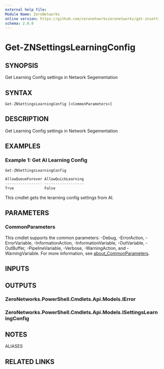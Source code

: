 ```yaml
---
external help file:
Module Name: ZeroNetworks
online version: https://github.com/zeronetworkszeronetworks/get-znsettingslearningconfig
schema: 2.0.0
---
```


# Get-ZNSettingsLearningConfig

## SYNOPSIS
Get Learning Config settings in Network Segementation

## SYNTAX

```
Get-ZNSettingsLearningConfig [<CommonParameters>]
```

## DESCRIPTION
Get Learning Config settings in Network Segementation

## EXAMPLES

### Example 1: Get AI Learning Config
```powershell
Get-ZNSettingsLearningConfig

AllowQueueForever AllowQuickLearning
----------------- ------------------
True              False
```

This cmdlet gets the lerarning config settings from AI.

## PARAMETERS

### CommonParameters
This cmdlet supports the common parameters: -Debug, -ErrorAction, -ErrorVariable, -InformationAction, -InformationVariable, -OutVariable, -OutBuffer, -PipelineVariable, -Verbose, -WarningAction, and -WarningVariable. For more information, see [about_CommonParameters](http://go.microsoft.com/fwlink/?LinkID=113216).

## INPUTS

## OUTPUTS

### ZeroNetworks.PowerShell.Cmdlets.Api.Models.IError

### ZeroNetworks.PowerShell.Cmdlets.Api.Models.ISettingsLearningConfig

## NOTES

ALIASES

## RELATED LINKS

